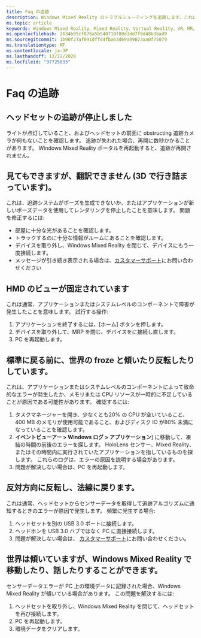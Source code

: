 ```yaml
---
title: Faq の追跡
description: Windows Mixed Reality のトラブルシューティングを追跡します。これは、標準のコンシューマーサポートドキュメントを超えています。
ms.topic: article
keywords: Windows Mixed Reality、Mixed Reality、Virtual Reality、VR、MR、トラブルシューティング、エラー、ヘルプ、サポート、追跡
ms.openlocfilehash: 2634b95cf876a5b540710f80d3dd7f9d48b3bad9
ms.sourcegitcommit: 1b90f27af091dffd4fba63d69a89873aa0f75079
ms.translationtype: MT
ms.contentlocale: ja-JP
ms.lasthandoff: 12/22/2020
ms.locfileid: "97725833"
---
```

# <a name="tracking-faqs"></a>Faq の追跡

## <a name="my-headset-has-stopped-tracking"></a>ヘッドセットの追跡が停止しました

ライトが点灯していること、およびヘッドセットの前面に obstructing 追跡カメラが何もないことを確認します。 追跡が失われた場合、再開に数秒かかることがあります。 Windows Mixed Reality ポータルを再起動すると、追跡が再開されません。

## <a name="i-can-look-around-but-i-cant-translate-im-stuck-in-3dof"></a>見てもできますが、翻訳できません (3D で行き詰まっています)。

これは、追跡システムがポーズを生成できないか、またはアプリケーションが新しいポーズデータを使用してレンダリングを停止したことを意味します。 問題を修正するには:

* 部屋に十分な光があることを確認します。
* トラックするのに十分な情報がルームにあることを確認します。
* デバイスを取り外し、Windows Mixed Reality を閉じて、デバイスにもう一度接続します。
* メッセージが引き続き表示される場合は、[カスタマーサポート](https://support.microsoft.com/)にお問い合わせください

## <a name="the-view-in-the-hmd-is-frozen"></a>HMD のビューが固定されています

これは通常、アプリケーションまたはシステムレベルのコンポーネントで障害が発生したことを意味します。 試行する操作:

1. アプリケーションを終了するには、[ホーム] ボタンを押します。
2. デバイスを取り外して、MRP を閉じ、デバイスをに接続し直します。
3. PC を再起動します。

## <a name="the-world-briefly-froze-and-tilted-or-flipped-upside-down-before-returning-to-normal"></a>標準に戻る前に、世界の froze と傾いたり反転したりしています。

これは、アプリケーションまたはシステムレベルのコンポーネントによって致命的なエラーが発生したか、メモリまたは CPU リソースが一時的に不足していることが原因である可能性があります。 確認するには:

1. タスクマネージャーを開き、少なくとも20% の CPU が空いていること、400 MB のメモリが使用可能であること、およびディスク IO が80% 未満になっていることを確認します。
2. **イベントビューアー > Windows ログ > アプリケーション**] に移動して、凍結の時間の前後のエラーを探します。 HoloLens センサー、Mixed Reality、またはその時間内に実行されていたアプリケーションを指しているものを探します。 これらのログは、エラーの原因を説明する場合があります。
3. 問題が解決しない場合は、PC を再起動します。

## <a name="the-world-flipped-upside-down-momentarily-and-returned-to-normal"></a>反対方向に反転し、法線に戻ります。

これは通常、ヘッドセットからセンサーデータを取得して追跡アルゴリズムに通知するときのエラーが原因で発生します。 頻繁に発生する場合:

1. ヘッドセットを別の USB 3.0 ポートに接続します。
2. ヘッドホンを USB 3.0 ハブではなく PC に直接接続します。
3. 問題が解決しない場合は、 [カスタマーサポート](https://support.microsoft.com/)にお問い合わせください。

## <a name="the-world-is-tilted-but-i-can-navigate-and-walk-around-in-windows-mixed-reality"></a>世界は傾いていますが、Windows Mixed Reality で移動したり、話したりすることができます。

センサーデータエラーが PC 上の環境データに記録された場合、Windows Mixed Reality が傾いている場合があります。 この問題を解決するには:

1. ヘッドセットを取り外し、Windows Mixed Reality を閉じて、ヘッドセットを再び接続します。
2. PC を再起動します。
3. 環境データをクリアします。
